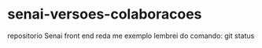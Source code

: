 # senai-versoes-colaboracoes
repositorio Senai front end
reda me exemplo
lembrei do comando: git status